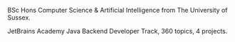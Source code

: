 

BSc Hons Computer Science & Artificial Intelligence from The University of Sussex.

JetBrains Academy Java Backend Developer Track, 360 topics, 4 projects.
